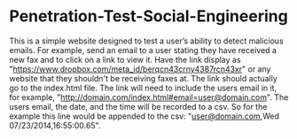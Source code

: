 Penetration-Test-Social-Engineering
===================================
This is a simple website designed to test a user’s ability to detect malicious emails. For example, send an email to a user stating they have received a new fax and to click on a link to view it. Have the link display as "https://www.dropbox.com/meta_id/berqcn43crny4387rcn43xr" or any website that they shouldn't be receiving faxes at. The link should actually go to the index.html file. The link will need to include the users email in it, for example, "http://domain.com/index.html#email=user@domain.com". The users email, the date, and the time will be recorded to a csv. So for the example this line would be appended to the csv: "user@domain.com,Wed 07/23/2014,16:55:00.65".
